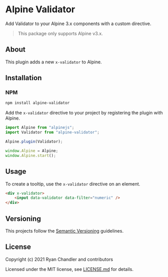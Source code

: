 
# Alpine Validator

Add Validator to your Alpine 3.x components with a custom directive.

> This package only supports Alpine v3.x.

## About

This plugin adds a new `x-validator` to Alpine.

## Installation

### NPM

```bash
npm install alpine-validator
```

Add the `x-validator` directive to your project by registering the plugin with Alpine.

```js
import Alpine from "alpinejs";
import Validator from "alpine-validator";

Alpine.plugin(Validator);

window.Alpine = Alpine;
window.Alpine.start();
```

## Usage

To create a tooltip, use the `x-validator` directive on an element.

```html
<div x-validator>
    <input data-validator data-filter="numeric" />
</div>
```

## Versioning

This projects follow the [Semantic Versioning](https://semver.org/) guidelines.

## License

Copyright (c) 2021 Ryan Chandler and contributors

Licensed under the MIT license, see [LICENSE.md](LICENSE.md) for details.